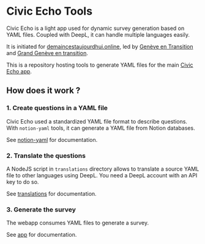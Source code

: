 # Civic Echo Tools

Civic Echo is a light app used for dynamic survey generation based on YAML files.
Coupled with DeepL, it can handle multiple languages easily.

It is initiated for [demaincestaujourdhui.online](https://www.demaincestaujourdhui.online/),
led by [Genève en Transition](https://www.ge.ch/teaser/geneve-transition)
and [Grand Genève en transition](https://www.grand-geneve.org/grand-geneve-en-transition/).

This is a repository hosting tools to generate YAML files for the main [Civic Echo app](https://github.com/octree-gva/civic-echo).

## How does it work ?

### 1. Create questions in a YAML file

Civic Echo used a standardized YAML file format to describe questions.
With `notion-yaml` tools, it can generate a YAML file from Notion databases.

See [notion-yaml](/notion-yaml/README.md) for documentation.

### 2. Translate the questions

A NodeJS script in `translations` directory allows to translate a source YAML file to
other languages using DeepL. You need a DeepL account with an API key to do so.

See [translations](/translations/README.md) for documentation.

### 3. Generate the survey

The webapp consumes YAML files to generate a survey.

See [app](https://github.com/octree-gva/civic-echo) for documentation.
